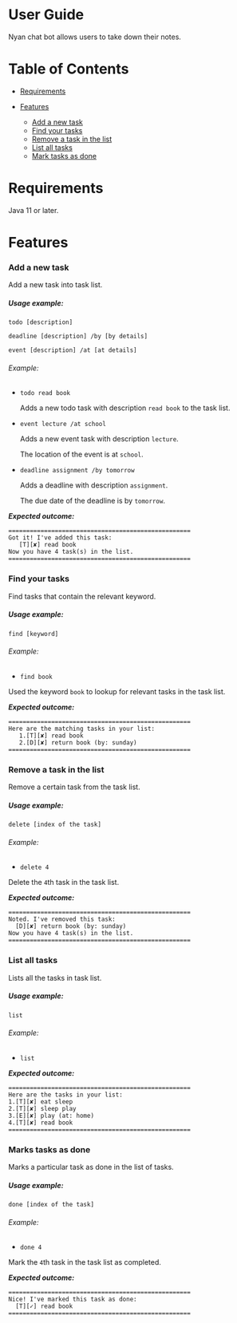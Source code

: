 # User Guide
Nyan chat bot allows users to take down their notes.

# Table of Contents

- [Requirements]()
- [Features]()
    
    - [Add a new task]()
    - [Find your tasks]()
    - [Remove a task in the list]()
    - [List all tasks]()
    - [Mark tasks as done]()

# Requirements 
Java 11 or later.

# Features

### Add a new task 

Add a new task into task list.

##### Usage example:

`todo [description]`

`deadline [description] /by [by details]`

`event [description] /at [at details]`

###### Example: 
 
 - `todo read book`
   
   Adds a new todo task with description `read book` to the task list. 
  
 - `event lecture /at school`
 
   Adds a new event task with description `lecture`. 
   
   The location of the event is at `school`.
   
  - `deadline assignment /by tomorrow`
   
     Adds a deadline with description `assignment`. 
     
     The due date of the deadline is by `tomorrow`.
   
 ***Expected outcome:***

    ===================================================
    Got it! I've added this task:
       [T][✘] read book
    Now you have 4 task(s) in the list.
    ===================================================
                     
### Find your tasks
Find tasks that contain the relevant keyword.

##### Usage example:

`find [keyword]`

###### Example: 

- `find book`

Used the keyword `book` to lookup for relevant tasks in the task list.

***Expected outcome:***
  
    ===================================================
    Here are the matching tasks in your list:
       1.[T][✘] read book
       2.[D][✘] return book (by: sunday)
    ===================================================

### Remove a task in the list

Remove a certain task from the task list.

##### Usage example:
`delete [index of the task]`

###### Example: 

- `delete 4`

Delete the `4`th task in the task list. 
   
 ***Expected outcome:***
    
    ===================================================
    Noted. I've removed this task:
      [D][✘] return book (by: sunday)
    Now you have 4 task(s) in the list.
    ===================================================

### List all tasks
Lists all the tasks in task list.

##### Usage example:
`list`

###### Example: 

- `list`
   
 ***Expected outcome:***
 
    ===================================================
    Here are the tasks in your list:
    1.[T][✘] eat sleep
    2.[T][✘] sleep play
    3.[E][✘] play (at: home)
    4.[T][✘] read book
    ===================================================

### Marks tasks as done
Marks a particular task as done in the list of tasks.

##### Usage example:
`done [index of the task]`

###### Example: 

- `done 4`

Mark the `4`th task in the task list as completed.

 ***Expected outcome:***

    ===================================================
    Nice! I've marked this task as done:
      [T][✓] read book
    ===================================================
